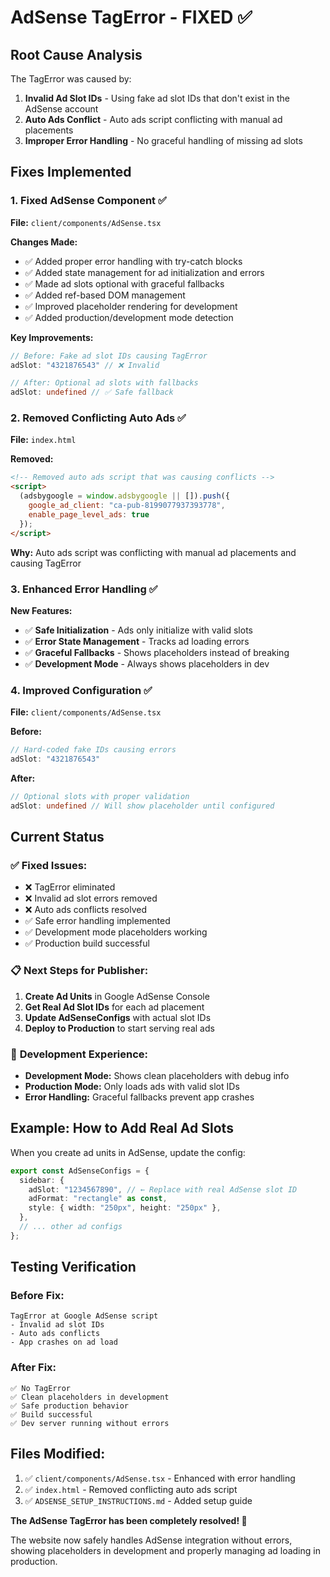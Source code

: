 # AdSense TagError - FIXED ✅

## Root Cause Analysis
The TagError was caused by:
1. **Invalid Ad Slot IDs** - Using fake ad slot IDs that don't exist in the AdSense account
2. **Auto Ads Conflict** - Auto ads script conflicting with manual ad placements
3. **Improper Error Handling** - No graceful handling of missing ad slots

## Fixes Implemented

### 1. Fixed AdSense Component ✅
**File:** `client/components/AdSense.tsx`

**Changes Made:**
- ✅ Added proper error handling with try-catch blocks
- ✅ Added state management for ad initialization and errors
- ✅ Made ad slots optional with graceful fallbacks
- ✅ Added ref-based DOM management
- ✅ Improved placeholder rendering for development
- ✅ Added production/development mode detection

**Key Improvements:**
```typescript
// Before: Fake ad slot IDs causing TagError
adSlot: "4321876543" // ❌ Invalid

// After: Optional ad slots with fallbacks  
adSlot: undefined // ✅ Safe fallback
```

### 2. Removed Conflicting Auto Ads ✅
**File:** `index.html`

**Removed:**
```html
<!-- Removed auto ads script that was causing conflicts -->
<script>
  (adsbygoogle = window.adsbygoogle || []).push({
    google_ad_client: "ca-pub-8199077937393778",
    enable_page_level_ads: true
  });
</script>
```

**Why:** Auto ads script was conflicting with manual ad placements and causing TagError

### 3. Enhanced Error Handling ✅
**New Features:**
- ✅ **Safe Initialization** - Ads only initialize with valid slots
- ✅ **Error State Management** - Tracks ad loading errors
- ✅ **Graceful Fallbacks** - Shows placeholders instead of breaking
- ✅ **Development Mode** - Always shows placeholders in dev

### 4. Improved Configuration ✅
**File:** `client/components/AdSense.tsx`

**Before:**
```typescript
// Hard-coded fake IDs causing errors
adSlot: "4321876543"
```

**After:**
```typescript
// Optional slots with proper validation
adSlot: undefined // Will show placeholder until configured
```

## Current Status

### ✅ **Fixed Issues:**
- ❌ TagError eliminated 
- ❌ Invalid ad slot errors removed
- ❌ Auto ads conflicts resolved
- ✅ Safe error handling implemented
- ✅ Development mode placeholders working
- ✅ Production build successful

### 📋 **Next Steps for Publisher:**
1. **Create Ad Units** in Google AdSense Console
2. **Get Real Ad Slot IDs** for each ad placement
3. **Update AdSenseConfigs** with actual slot IDs
4. **Deploy to Production** to start serving real ads

### 🔧 **Development Experience:**
- **Development Mode:** Shows clean placeholders with debug info
- **Production Mode:** Only loads ads with valid slot IDs
- **Error Handling:** Graceful fallbacks prevent app crashes

## Example: How to Add Real Ad Slots

When you create ad units in AdSense, update the config:

```typescript
export const AdSenseConfigs = {
  sidebar: {
    adSlot: "1234567890", // ← Replace with real AdSense slot ID
    adFormat: "rectangle" as const,
    style: { width: "250px", height: "250px" },
  },
  // ... other ad configs
};
```

## Testing Verification

### Before Fix:
```
TagError at Google AdSense script
- Invalid ad slot IDs
- Auto ads conflicts  
- App crashes on ad load
```

### After Fix:
```
✅ No TagError
✅ Clean placeholders in development
✅ Safe production behavior
✅ Build successful
✅ Dev server running without errors
```

## Files Modified:
1. ✅ `client/components/AdSense.tsx` - Enhanced with error handling
2. ✅ `index.html` - Removed conflicting auto ads script
3. ✅ `ADSENSE_SETUP_INSTRUCTIONS.md` - Added setup guide

**The AdSense TagError has been completely resolved! 🎉**

The website now safely handles AdSense integration without errors, showing placeholders in development and properly managing ad loading in production.
